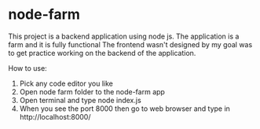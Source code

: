 # node-farm

This project is a backend application using node js.
The application is a farm and it is fully functional
The frontend wasn't designed by my goal was to get practice working on the backend of the application.

How to use:

1. Pick any code editor you like
2. Open node farm folder to the node-farm app
3. Open terminal and type node index.js
4. When you see the port 8000 then go to web browser and type in http://localhost:8000/
